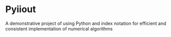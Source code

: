 # Pyiiout
A demonstrative project of using Python and index notation for efficient and consistent implementation of numerical algorithms 
